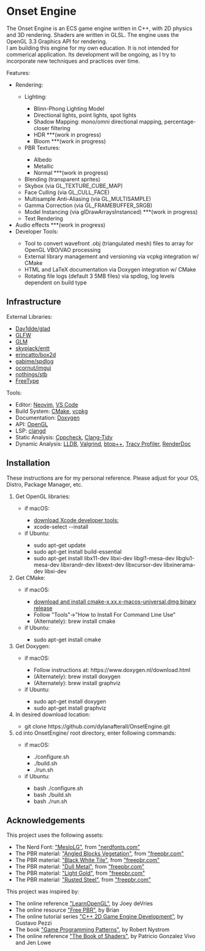 # Onset Engine

<p>The Onset Engine is an ECS game engine written in C++, with 2D physics and 3D rendering. Shaders are written in GLSL. 
The engine uses the OpenGL 3.3 Graphics API for rendering. <br>
I am building this engine for my own education. It is not intended for 
commerical application. Its development will be ongoing, as I try to incorporate 
new techniques and practices over time. 
</p>

<p>Features:
<ul>
    <li>Rendering: </li>
        <ul>
            <li>Lighting: </li>
            <ul>
                <li>Blinn-Phong Lighting Model </li>
                <li>Directional lights, point lights, spot lights </li>
                <li>Shadow Mapping: mono/omni directional mapping, percentage-closer filtering </li>
                <li>HDR ***(work in progress) </li>
                <li>Bloom ***(work in progress) </li>
            </ul>
            <li>PBR Textures: </li>
                <ul>
                    <li>Albedo </li>
                    <li>Metallic </li>
                    <li>Normal ***(work in progress)</li>
                </ul>
            <li>Blending (transparent sprites) </li>
            <li>Skybox (via GL_TEXTURE_CUBE_MAP) </li>
            <li>Face Culling (via GL_CULL_FACE) </li>
            <li>Multisample Anti-Aliasing (via GL_MULTISAMPLE) </li>
            <li>Gamma Correction (via GL_FRAMEBUFFER_SRGB) </li>
            <li>Model Instancing (via glDrawArraysInstanced) ***(work in progress) </li>
            <li>Text Rendering </li>
        </ul>
    <li>Audio effects ***(work in progress) </li>
    <li>Developer Tools: </li>
    <ul>    
        <li>Tool to convert wavefront .obj (triangulated mesh) files to array for OpenGL VBO/VAO processing </li>
        <li>External library management and versioning via vcpkg integration w/ CMake </li>
        <li>HTML and LaTeX documentation via Doxygen integration w/ CMake </li>
        <li>Rotating file logs (default 3 5MB files) via spdlog, log levels dependent on build type </li>
    </ul>
</ul>
</p>

## Infrastructure

<p>External Libraries:
<ul>
    <li><a href="https://github.com/Dav1dde/glad">Dav1dde/glad</a> </li>
    <li><a href="https://www.glfw.org/">GLFW</a> </li>
    <li><a href="https://www.opengl.org/sdk/libs/GLM/">GLM</a> </li>
    <li><a href="https://github.com/skypjack/entt">skypjack/entt</a> </li>
    <li><a href="https://box2d.org/">erincatto/box2d</a> </li>
    <li><a href="https://github.com/gabime/spdlog">gabime/spdlog</a> </li>
    <li><a href="https://github.com/ocornut/imgui">ocornut/imgui</a> </li>
    <li><a href="https://github.com/nothings/stb">nothings/stb</a> </li>
    <li><a href="https://freetype.org/">FreeType</a> </li>
</ul>
</p>

<p>Tools:
<ul>
    <li>Editor: <a href="https://github.com/neovim/neovim">Neovim</a>, <a href="https://code.visualstudio.com/">VS Code</a> </li>
    <li>Build System: <a href="https://cmake.org/">CMake</a>, <a href="https://vcpkg.io/en/index.html">vcpkg</a> </li>
    <li>Documentation: <a href="https://www.doxygen.nl/">Doxygen</a> </li>
    <li>API: <a href="https://www.opengl.org/">OpenGL</a> </li>
    <li>LSP: <a href="https://clangd.llvm.org/">clangd</a> </li>
    <li>Static Analysis: <a href="http://cppcheck.net/">Cppcheck</a>, <a href="https://clang.llvm.org/extra/clang-tidy/">Clang-Tidy</a> </li>
    <li>Dynamic Analysis: <a href="https://lldb.llvm.org/">LLDB</a>, <a href="https://valgrind.org/">Valgrind</a>, <a href="https://github.com/aristocratos/btop">btop++</a>, <a href="https://github.com/wolfpld/tracy">Tracy Profiler</a>, <a href="https://renderdoc.org/">RenderDoc</a> </li>
</ul>
</p>

## Installation

<p>These instructions are for my personal reference. Please adjust for your OS, Distro, Package Manager, etc.

<ol>
    <li>Get OpenGL libraries: </li>
        <ul>
            <li>if macOS: </li>
                <ul>
                    <li><a href="https://developer.apple.com/xcode/">download Xcode developer tools:</a> </li>
                    <li>xcode-select --install </li>
                </ul>
            <li>if Ubuntu: </li>
                <ul>
                    <li>sudo apt-get update </li>
                    <li>sudo apt-get install build-essential </li>
                    <li>sudo apt-get install libx11-dev libxi-dev libgl1-mesa-dev libglu1-mesa-dev libxrandr-dev libxext-dev libxcursor-dev libxinerama-dev libxi-dev </li>
                </ul>
        </ul> 
    <li>Get CMake: </li>
        <ul>
            <li>if macOS: </li>
                <ul>
                    <li><a href="https://cmake.org/download/">download and install cmake-x.xx.x-macos-universal.dmg binary release</a> </li>
                    <li>Follow "Tools"->"How to Install For Command Line Use" </li>
                    <li>(Alternately): brew install cmake </li>
                </ul>
            <li>if Ubuntu: </li>
                <ul>
                    <li>sudo apt-get install cmake </li>
                </ul>
        </ul>
    <li>Get Doxygen: </li>
        <ul>
            <li>if macOS: </li>
                <ul>
                    <li>Follow instructions at: https://www.doxygen.nl/download.html </li>
                    <li>(Alternately): brew install doxygen </li>
                    <li>(Alternately): brew install graphviz </li>
                </ul>
            <li>if Ubuntu: </li>
                <ul>
                    <li>sudo apt-get install doxygen </li>
                    <li>sudo apt-get install graphviz </li>
                </ul>
        </ul>
    <li>In desired download location: </li>
        <ul>
            <li>git clone https://github.com/dylanafterall/OnsetEngine.git </li>
        </ul>
    <li>cd into OnsetEngine/ root directory, enter following commands: </li>
        <ul>
            <li>if macOS: </li>
                <ul>
                    <li>./configure.sh </li>
                    <li>./build.sh </li>
                    <li>./run.sh </li>
                </ul>
            <li>if Ubuntu: </li>
                <ul>
                    <li>bash ./configure.sh </li>
                    <li>bash ./build.sh </li>
                    <li>bash ./run.sh </li>
                </ul>
        </ul>
</ol>
</p>

## Acknowledgements

<p>This project uses the following assets:<br>
<ul> 
    <li>The Nerd Font: <a href="https://www.nerdfonts.com/font-downloads">"MesloLG"</a>, from <a href="https://nerdfonts.com/">"nerdfonts.com"</a> </li>
    <li>The PBR material: <a href="https://freepbr.com/materials/angled-blocks-vegetation/">"Angled Blocks Vegetation"</a>, from <a href="https://freepbr.com/">"freepbr.com"</a> </li>
    <li>The PBR material: <a href="https://freepbr.com/materials/black-white-tile-pbr/">"Black White Tile"</a>, from <a href="https://freepbr.com/">"freepbr.com"</a> </li>
    <li>The PBR material: <a href="https://freepbr.com/materials/dull-metal/">"Dull Metal"</a>, from <a href="https://freepbr.com/">"freepbr.com"</a> </li>
    <li>The PBR material: <a href="https://freepbr.com/materials/light-gold-pbr-metal-material/">"Light Gold"</a>, from <a href="https://freepbr.com/">"freepbr.com"</a> </li>
    <li>The PBR material: <a href="https://freepbr.com/materials/rusted-steel/">"Rusted Steel"</a>, from <a href="https://freepbr.com/">"freepbr.com"</a> </li>
</ul>
</p>

<p>This project was inspired by:<br>
<ul> 
    <li>The online reference <a href="https://learnopengl.com/">"LearnOpenGL"</a>, by Joey deVries </li>
    <li>The online resource <a href="https://freepbr.com/">"Free PBR"</a>, by Brian </li>
    <li>The online tutorial series <a href="https://pikuma.com/courses">"C++ 2D Game Engine Development"</a>, by Gustavo
    Pezzi </li>
    <li>The book <a href="https://gameprogrammingpatterns.com/">"Game Programming Patterns"</a>, by Robert Nystrom </li>
    <li>The online reference <a href="https://thebookofshaders.com/">"The Book of Shaders"</a>, by Patricio Gonzalez Vivo and Jen Lowe </li>
</ul>
</p>
